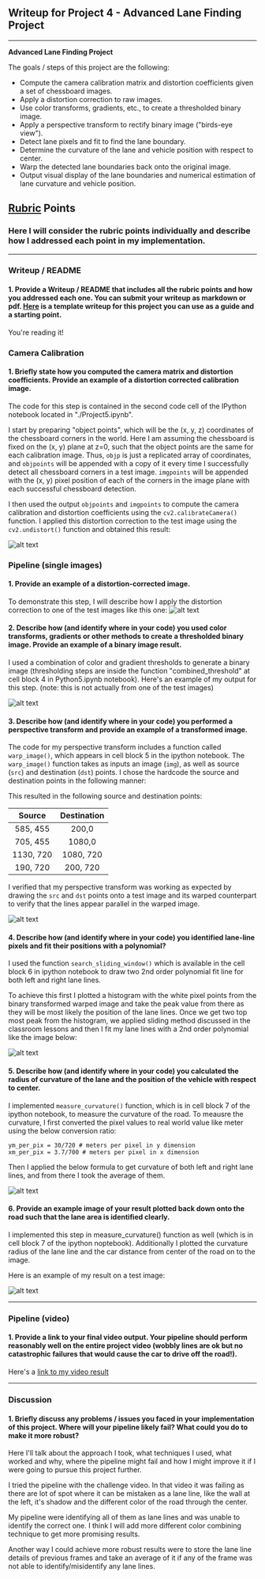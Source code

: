 ## Writeup for Project 4 - Advanced Lane Finding Project

---

**Advanced Lane Finding Project**

The goals / steps of this project are the following:

* Compute the camera calibration matrix and distortion coefficients given a set of chessboard images.
* Apply a distortion correction to raw images.
* Use color transforms, gradients, etc., to create a thresholded binary image.
* Apply a perspective transform to rectify binary image ("birds-eye view").
* Detect lane pixels and fit to find the lane boundary.
* Determine the curvature of the lane and vehicle position with respect to center.
* Warp the detected lane boundaries back onto the original image.
* Output visual display of the lane boundaries and numerical estimation of lane curvature and vehicle position.

[//]: # (Image References)

[image1]: ./examples/undistort_output.png "Undistorted"
[image2]: ./examples/test3_undistorted.jpg "Road Transformed"
[image3]: ./examples/combined_binary.jpg "Binary Example"
[image4]: ./examples/warped_image.png "Warp Example"
[image5]: ./examples/color_fit_lines.png "Fit Visual"
[image6]: ./examples/example_output.jpg "Output"
[image7]: ./examples/curv_formula.jpg "Curve Formula"
[video1]: ./project_video.mp4 "Video"

## [Rubric](https://review.udacity.com/#!/rubrics/571/view) Points

### Here I will consider the rubric points individually and describe how I addressed each point in my implementation.  

---

### Writeup / README

#### 1. Provide a Writeup / README that includes all the rubric points and how you addressed each one.  You can submit your writeup as markdown or pdf.  [Here](https://github.com/udacity/CarND-Advanced-Lane-Lines/blob/master/writeup_template.md) is a template writeup for this project you can use as a guide and a starting point.  

You're reading it!

### Camera Calibration

#### 1. Briefly state how you computed the camera matrix and distortion coefficients. Provide an example of a distortion corrected calibration image.

The code for this step is contained in the second code cell of the IPython notebook located in "./Project5.ipynb".  

I start by preparing "object points", which will be the (x, y, z) coordinates of the chessboard corners in the world. Here I am assuming the chessboard is fixed on the (x, y) plane at z=0, such that the object points are the same for each calibration image.  Thus, `objp` is just a replicated array of coordinates, and `objpoints` will be appended with a copy of it every time I successfully detect all chessboard corners in a test image.  `imgpoints` will be appended with the (x, y) pixel position of each of the corners in the image plane with each successful chessboard detection.  

I then used the output `objpoints` and `imgpoints` to compute the camera calibration and distortion coefficients using the `cv2.calibrateCamera()` function.  I applied this distortion correction to the test image using the `cv2.undistort()` function and obtained this result: 

![alt text][image1]

### Pipeline (single images)

#### 1. Provide an example of a distortion-corrected image.

To demonstrate this step, I will describe how I apply the distortion correction to one of the test images like this one:
![alt text][image2]

#### 2. Describe how (and identify where in your code) you used color transforms, gradients or other methods to create a thresholded binary image.  Provide an example of a binary image result.

I used a combination of color and gradient thresholds to generate a binary image (thresholding steps are inside the function "combined_threshold" at cell block 4 in Python5.ipynb notebook).  Here's an example of my output for this step.  (note: this is not actually from one of the test images)

![alt text][image3]

#### 3. Describe how (and identify where in your code) you performed a perspective transform and provide an example of a transformed image.

The code for my perspective transform includes a function called `warp_image()`, which appears in cell block 5 in the ipython notebook.  The `warp_image()` function takes as inputs an image (`img`), as well as source (`src`) and destination (`dst`) points.  I chose the hardcode the source and destination points in the following manner:


This resulted in the following source and destination points:

| Source        | Destination   | 
|:-------------:|:-------------:| 
| 585, 455      | 200,0         | 
| 705, 455      | 1080,0        |
| 1130, 720     | 1080, 720     |
| 190, 720      | 200, 720      |


I verified that my perspective transform was working as expected by drawing the `src` and `dst` points onto a test image and its warped counterpart to verify that the lines appear parallel in the warped image.

![alt text][image4]

#### 4. Describe how (and identify where in your code) you identified lane-line pixels and fit their positions with a polynomial?

I used the function `search_sliding_window()` which is available in the cell block 6 in ipython notebook to draw two 2nd order polynomial fit line for both left and right lane lines.

To achieve this first I plotted a histogram with the white pixel points from the binary transformed warped image and take the peak value from there as they will be most likely the position of the lane lines.
Once we get two top most peak from the histogram, we applied sliding method discussed in the classroom lessons and then I fit my lane lines with a 2nd order polynomial like the image below:

![alt text][image5]

#### 5. Describe how (and identify where in your code) you calculated the radius of curvature of the lane and the position of the vehicle with respect to center.

I implemented `measure_curvature()` function, which is in cell block 7 of the ipython notebook, to measure the curvature of the road. To meausre the curvature, I first converted the pixel values to real world value like meter using the below conversion ratio:

    ym_per_pix = 30/720 # meters per pixel in y dimension
    xm_per_pix = 3.7/700 # meters per pixel in x dimension

Then I applied the below formula to get curvature of both left and right lane lines, and from there I took the average of them.

![alt text][image7]

#### 6. Provide an example image of your result plotted back down onto the road such that the lane area is identified clearly.

I implemented this step in measure_curvature() function as well (which is in cell block 7 of the ipython noptebook). 
Additionally I plotted the curvature radius of the lane line and the car distance from center of the road on to the image.

Here is an example of my result on a test image:

![alt text][image6]

---

### Pipeline (video)

#### 1. Provide a link to your final video output.  Your pipeline should perform reasonably well on the entire project video (wobbly lines are ok but no catastrophic failures that would cause the car to drive off the road!).

Here's a [link to my video result](./project_video_output.mp4)

---

### Discussion

#### 1. Briefly discuss any problems / issues you faced in your implementation of this project.  Where will your pipeline likely fail?  What could you do to make it more robust?

Here I'll talk about the approach I took, what techniques I used, what worked and why, where the pipeline might fail and how I might improve it if I were going to pursue this project further.  

I tried the pipeline with the challenge video. In that video it was failing as there are lot of spot where it can be mistaken as a lane line, like the wall at the left, it's shadow and the different color of the road through the center.

My pipeline were identifying all of them as lane lines and was unable to identify the correct one. I think I will add more different color combining technique to get more promising results.

Another way I could achieve more robust results were to store the lane line details of previous frames and take an average of it if any of the frame was not able to identify/misidentify any lane lines.
